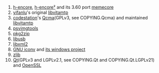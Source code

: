 1. [h-encore](https://github.com/TheOfficialFloW/h-encore), [h-encore²](https://github.com/TheOfficialFloW/h-encore-2) and its 3.60 port [memecore](https://github.com/CelesteBlue-dev/h-encore)
2. [yifanlu](https://github.com/yifanlu)'s original [libvitamtp](https://github.com/yifanlu/vitamtp)
3. [codestation](https://github.com/codestation)'s [Qcma](https://github.com/codestation/qcma)(GPLv3, see COPYING.Qcma) and maintained [libvitamtp](https://github.com/codestation/vitamtp)
4. [psvimgtools](https://github.com/yifanlu/psvimgtools)
5. [pkg2zip](https://github.com/mmozeiko/pkg2zip)
6. [libusb](https://github.com/libusb/libusb)
7. [libxml2](http://www.xmlsoft.org)
8. [GNU iconv](https://www.gnu.org/software/libiconv) and [its windows project](https://github.com/pffang/libiconv-for-Windows)
9. [zlib](https://zlib.net)
10. [Qt](https://www.qt.io/developers/)(GPLv3 and LGPLv2.1, see COPYING.Qt and COPYING.Qt.LGPLv21) and [OpenSSL](https://www.openssl.org)
